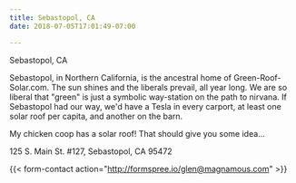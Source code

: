```yaml
---
title: Sebastopol, CA
date: 2018-07-05T17:01:49-07:00

---
```


Sebastopol, CA

Sebastopol, in Northern California, is the ancestral home of Green-Roof-Solar.com. The sun shines and the liberals prevail, all year long. We are so liberal that "green" is just a symbolic way-station on the path to nirvana. If Sebastopol had our way, we'd have a Tesla in every carport, at least one solar roof per capita, and another on the barn.

My chicken coop has a solar roof! That should give you some idea...

125 S. Main St. #127, Sebastopol, CA 95472

{{< form-contact action="http://formspree.io/glen@magnamous.com" >}}